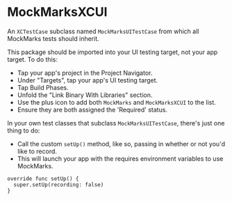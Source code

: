 # MockMarksXCUI

An `XCTestCase` subclass named `MockMarksUITestCase` from which all MockMarks tests should inherit.

This package should be imported into your UI testing target, not your app target. To do this:
* Tap your app's project in the Project Navigator.
* Under "Targets", tap your app's UI testing target.
* Tap Build Phases.
* Unfold the "Link Binary With Libraries" section.
* Use the plus icon to add both `MockMarks` and `MockMarksXCUI` to the list.
* Ensure they are both assigned the 'Required' status.

In your own test classes that subclass `MockMarksUITestCase`, there's just one thing to do:
* Call the custom `setUp()` method, like so, passing in whether or not you'd like to record.
* This will launch your app with the requires environment variables to use MockMarks.

```
override func setUp() {
  super.setUp(recording: false)
}
```
